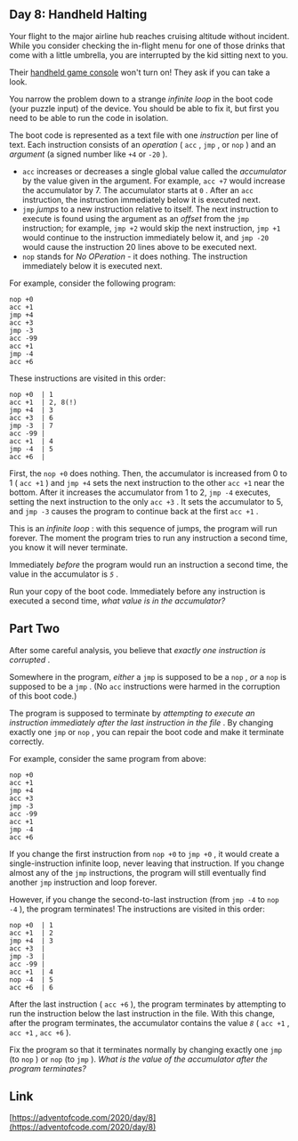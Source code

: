 ## Day 8: Handheld Halting

Your flight to the major airline hub reaches cruising altitude without incident. While you consider checking the in-flight menu for one of those drinks that come with a little umbrella, you are interrupted by the kid sitting next to you.

Their [handheld game console](https://en.wikipedia.org/wiki/Handheld_game_console) won't turn on! They ask if you can take a look.

You narrow the problem down to a strange _infinite loop_ in the boot code (your puzzle input) of the device. You should be able to fix it, but first you need to be able to run the code in isolation.

The boot code is represented as a text file with one _instruction_ per line of text. Each instruction consists of an _operation_ ( `acc` , `jmp` , or `nop` ) and an _argument_ (a signed number like `+4` or `-20` ).

- `acc` increases or decreases a single global value called the _accumulator_ by the value given in the argument. For example, `acc +7` would increase the accumulator by 7. The accumulator starts at `0` . After an `acc` instruction, the instruction immediately below it is executed next.
- `jmp` _jumps_ to a new instruction relative to itself. The next instruction to execute is found using the argument as an _offset_ from the `jmp` instruction; for example, `jmp +2` would skip the next instruction, `jmp +1` would continue to the instruction immediately below it, and `jmp -20` would cause the instruction 20 lines above to be executed next.
- `nop` stands for _No OPeration_ \- it does nothing. The instruction immediately below it is executed next.

For example, consider the following program:

    nop +0
    acc +1
    jmp +4
    acc +3
    jmp -3
    acc -99
    acc +1
    jmp -4
    acc +6

These instructions are visited in this order:

    nop +0  | 1
    acc +1  | 2, 8(!)
    jmp +4  | 3
    acc +3  | 6
    jmp -3  | 7
    acc -99 |
    acc +1  | 4
    jmp -4  | 5
    acc +6  |

First, the `nop +0` does nothing. Then, the accumulator is increased from 0 to 1 ( `acc +1` ) and `jmp +4` sets the next instruction to the other `acc +1` near the bottom. After it increases the accumulator from 1 to 2, `jmp -4` executes, setting the next instruction to the only `acc +3` . It sets the accumulator to 5, and `jmp -3` causes the program to continue back at the first `acc +1` .

This is an _infinite loop_ : with this sequence of jumps, the program will run forever. The moment the program tries to run any instruction a second time, you know it will never terminate.

Immediately _before_ the program would run an instruction a second time, the value in the accumulator is _`5`_ .

Run your copy of the boot code. Immediately before any instruction is executed a second time, _what value is in the accumulator?_

## Part Two

After some careful analysis, you believe that _exactly one instruction is corrupted_ .

Somewhere in the program, _either_ a `jmp` is supposed to be a `nop` , _or_ a `nop` is supposed to be a `jmp` . (No `acc` instructions were harmed in the corruption of this boot code.)

The program is supposed to terminate by _attempting to execute an instruction immediately after the last instruction in the file_ . By changing exactly one `jmp` or `nop` , you can repair the boot code and make it terminate correctly.

For example, consider the same program from above:

    nop +0
    acc +1
    jmp +4
    acc +3
    jmp -3
    acc -99
    acc +1
    jmp -4
    acc +6

If you change the first instruction from `nop +0` to `jmp +0` , it would create a single-instruction infinite loop, never leaving that instruction. If you change almost any of the `jmp` instructions, the program will still eventually find another `jmp` instruction and loop forever.

However, if you change the second-to-last instruction (from `jmp -4` to `nop -4` ), the program terminates! The instructions are visited in this order:

    nop +0  | 1
    acc +1  | 2
    jmp +4  | 3
    acc +3  |
    jmp -3  |
    acc -99 |
    acc +1  | 4
    nop -4  | 5
    acc +6  | 6

After the last instruction ( `acc +6` ), the program terminates by attempting to run the instruction below the last instruction in the file. With this change, after the program terminates, the accumulator contains the value _`8`_ ( `acc +1` , `acc +1` , `acc +6` ).

Fix the program so that it terminates normally by changing exactly one `jmp` (to `nop` ) or `nop` (to `jmp` ). _What is the value of the accumulator after the program terminates?_

## Link

[https://adventofcode.com/2020/day/8](https://adventofcode.com/2020/day/8)

